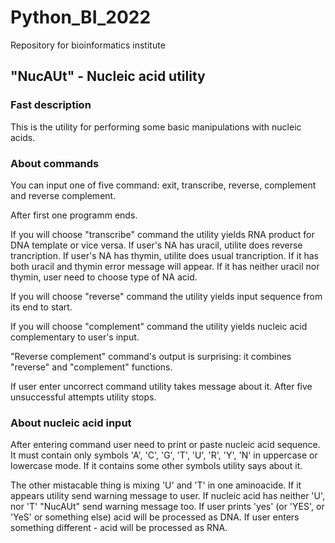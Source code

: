 # Python_BI_2022
Repository for bioinformatics institute

## "NucAUt" - Nucleic acid utility


### Fast description

This is the utility for performing some basic manipulations with nucleic acids. 


### About commands

You can input one of five command: exit, transcribe, reverse, complement and reverse complement.

After first one programm ends.

If you will choose "transcribe" command the utility yields RNA product for DNA template or vice versa. If user's NA has uracil, utilite does reverse trancription. If user's NA has thymin, utilite does usual trancription. If it has both uracil and thymin error message will appear. If it has neither uracil nor thymin, user need to choose type of NA acid.

If you will choose "reverse" command the utility yields input sequence from its end to start.

If you will choose "complement" command the utility yields nucleic acid complementary to user's input.

"Reverse complement" command's output is surprising: it combines "reverse" and "complement" functions.

If user enter uncorrect command utility takes message about it. After five unsuccessful attempts utility stops.


### About nucleic acid input

After entering command user need to print or paste nucleic acid sequence. It must contain only symbols 'A', 'C', 'G', 'T', 'U', 'R', 'Y', 'N' in uppercase or lowercase mode. If it contains some other symbols utility says about it.

The other mistacable thing is mixing 'U' and 'T' in one aminoacide. If it appears utility send warning message to user.
If nucleic acid has neither 'U', nor 'T' "NucAUt" send warning message too. If user prints 'yes' (or 'YES', or 'YeS' or something else) acid will be processed as DNA. If user enters something different - acid will be processed as RNA.
